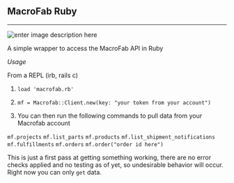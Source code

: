 
MacroFab Ruby
-------------
----------

![enter image description here](https://mxcdn.macrofab.com/wp-content/uploads/2016/05/logo-macrofab.png)

A simple wrapper to access the MacroFab API in Ruby

*Usage*

 From a REPL (irb, rails c)

 1. `load 'macrofab.rb'`

 2. `mf = Macrofab::Client.new(key: "your token from your account")`
 3. You can then run the following commands to pull data from your Macrofab account
   
   `mf.projects`
   `mf.list_parts`
   `mf.products`
   `mf.list_shipment_notifications`
     `mf.fulfillments`
     `mf.orders`
     `mf.order("order id here")`

This is just a first pass at getting something working, there are no error checks applied and no testing as of yet, so undesirable behavior will occur. Right now you can only `get` data. 